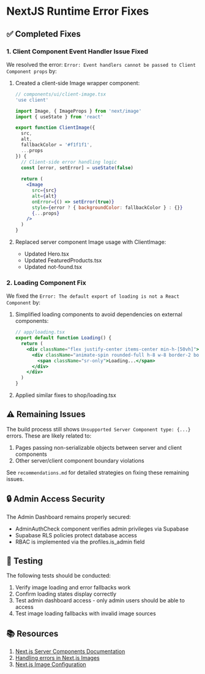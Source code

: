 # NextJS Runtime Error Fixes

## ✅ Completed Fixes

### 1. Client Component Event Handler Issue Fixed
We resolved the error: `Error: Event handlers cannot be passed to Client Component props` by:

1. Created a client-side Image wrapper component:
   ```jsx
   // components/ui/client-image.tsx
   'use client'
   
   import Image, { ImageProps } from 'next/image'
   import { useState } from 'react'
   
   export function ClientImage({ 
     src, 
     alt, 
     fallbackColor = '#f1f1f1',
     ...props 
   }) {
     // Client-side error handling logic
     const [error, setError] = useState(false)
     
     return (
       <Image 
         src={src} 
         alt={alt} 
         onError={() => setError(true)} 
         style={error ? { backgroundColor: fallbackColor } : {}} 
         {...props}
       />
     )
   }
   ```

2. Replaced server component Image usage with ClientImage:
   - Updated Hero.tsx
   - Updated FeaturedProducts.tsx
   - Updated not-found.tsx

### 2. Loading Component Fix
We fixed the `Error: The default export of loading is not a React Component` by:

1. Simplified loading components to avoid dependencies on external components:
   ```jsx
   // app/loading.tsx
   export default function Loading() {
     return (
       <div className="flex justify-center items-center min-h-[50vh]">
         <div className="animate-spin rounded-full h-8 w-8 border-2 border-gray-300 border-t-transparent">
           <span className="sr-only">Loading...</span>
         </div>
       </div>
     )
   }
   ```

2. Applied similar fixes to shop/loading.tsx

## ⚠️ Remaining Issues

The build process still shows `Unsupported Server Component type: {...}` errors. These are likely related to:

1. Pages passing non-serializable objects between server and client components
2. Other server/client component boundary violations

See `recommendations.md` for detailed strategies on fixing these remaining issues.

## 🔒 Admin Access Security

The Admin Dashboard remains properly secured:
- AdminAuthCheck component verifies admin privileges via Supabase
- Supabase RLS policies protect database access
- RBAC is implemented via the profiles.is_admin field

## 🧪 Testing

The following tests should be conducted:

1. Verify image loading and error fallbacks work
2. Confirm loading states display correctly
3. Test admin dashboard access - only admin users should be able to access
4. Test image loading fallbacks with invalid image sources

## 📚 Resources

1. [Next.js Server Components Documentation](https://nextjs.org/docs/app/building-your-application/rendering/server-components)
2. [Handling errors in Next.js Images](https://stackoverflow.com/questions/68524500/next-js-image-component-error-src-missing-though-i-am-providing-the-src-prop)
3. [Next.js Image Configuration](https://medium.com/@matthew.welson/image-optimisation-with-next-js-548cc837c5e5) 